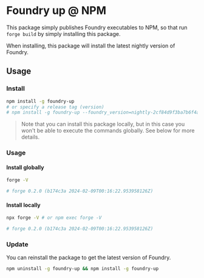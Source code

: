 # Foundry up @ NPM

This package simply publishes Foundry executables to NPM, so that run `forge build` by simply installing this package.

When installing, this package will install the latest nightly version of Foundry.

## Usage

### Install

```bash
npm install -g foundry-up
# or specify a release tag (version)
# npm install -g foundry-up --foundry_version=nightly-2cf84d9f3ba7b6f4a9296299e7036ecc24cfa1da
```

> Note that you can install this package locally, but in this case you won't be able to execute the commands globally. See below for more details.

### Usage
#### Install globally
```bash
forge -V

# forge 0.2.0 (b174c3a 2024-02-09T00:16:22.953958126Z)
```
#### Install locally
```bash
npx forge -V # or npm exec forge -V

# forge 0.2.0 (b174c3a 2024-02-09T00:16:22.953958126Z)
```

### Update

You can reinstall the package to get the latest version of Foundry.

```bash
npm uninstall -g foundry-up && npm install -g foundry-up
```
